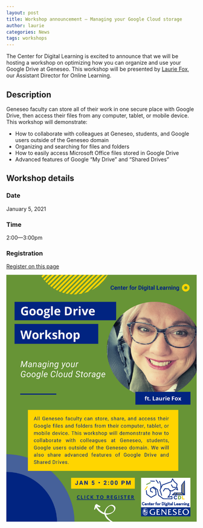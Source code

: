 ```yaml
---
layout: post
title: Workshop announcement — Managing your Google Cloud storage
author: laurie
categories: News
tags: workshops
---
```


<span class="drop">T</span>he Center for Digital Learning is excited to announce that we will be hosting a workshop on optimizing how you can organize and use your Google Drive at Geneseo. This workshop will be presented by [Laurie Fox](https://www.geneseo.edu/cdl/leadership), our Assistant Director for Online Learning.

## Description

Geneseo faculty can store all of their work in one secure place with Google Drive, then access their files from any computer, tablet, or mobile device. This workshop will demonstrate:
- How to collaborate with colleagues at Geneseo, students, and Google users outside of the Geneseo domain
- Organizing and searching for files and folders
- How to easily access Microsoft Office files stored in Google Drive
- Advanced features of Google “My Drive” and “Shared Drives”

## Workshop details

### Date 
January 5, 2021

### Time
2:00—3:00pm

### Registration
[Register on this page](https://geneseo.zoom.us/meeting/register/tJUrf-qvrzwvGtBKCPW00qljrCax_RC0bcBe)

![CDL Managing Your Google Cloud Storage workshop flyer](/images/CDLMYGCSWorkshopFlyer.png)